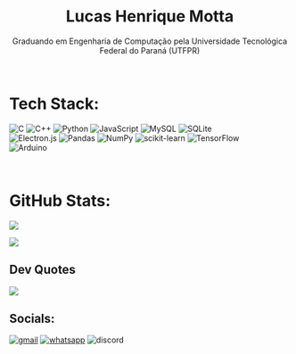 <h1 align="center">Lucas Henrique Motta</h1>
<p align="center">Graduando em Engenharia de Computação pela Universidade Tecnológica Federal do Paraná (UTFPR)</p><br>

# Tech Stack:
![C](https://img.shields.io/badge/c-%2300599C.svg?style=flat&logo=c&logoColor=white) ![C++](https://img.shields.io/badge/c++-%2300599C.svg?style=flat&logo=c%2B%2B&logoColor=white) ![Python](https://img.shields.io/badge/python-3670A0?style=flat&logo=python&logoColor=ffdd54) ![JavaScript](https://img.shields.io/badge/javascript-%23323330.svg?style=flat&logo=javascript&logoColor=%23F7DF1E) ![MySQL](https://img.shields.io/badge/mysql-%2300000f.svg?style=flat&logo=mysql&logoColor=white) ![SQLite](https://img.shields.io/badge/sqlite-%2307405e.svg?style=flat&logo=sqlite&logoColor=white)<br>![Electron.js](https://img.shields.io/badge/Electron-191970?style=flat&logo=Electron&logoColor=white) ![Pandas](https://img.shields.io/badge/pandas-%23150458.svg?style=flat&logo=pandas&logoColor=white) ![NumPy](https://img.shields.io/badge/numpy-%23013243.svg?style=flat&logo=numpy&logoColor=white) ![scikit-learn](https://img.shields.io/badge/scikit--learn-%23F7931E.svg?style=flat&logo=scikit-learn&logoColor=white) ![TensorFlow](https://img.shields.io/badge/TensorFlow-%23FF6F00.svg?style=flat&logo=TensorFlow&logoColor=white) <br> ![Arduino](https://img.shields.io/badge/-Arduino-00979D?style=flat&logo=Arduino&logoColor=white)

<br>

# GitHub Stats:

![](https://github-readme-streak-stats.herokuapp.com/?user=LukaMotta&theme=dark&hide_border=true)


![](https://visitcount.itsvg.in/api?id=LukaMotta&icon=2&color=12)

## Dev Quotes

![](https://quotes-github-readme.vercel.app/api?type=horizontal&theme=dark)

## Socials:
[![gmail](https://img.shields.io/badge/Gmail-D14836?style=for-the-badge&logo=gmail&logoColor=white)](mailto:lucashmotta.contact@gmail.com?subject="")
[![whatsapp](https://img.shields.io/badge/WhatsApp-25D366?style=for-the-badge&logo=whatsapp&logoColor=white)](https://wa.me/+5543998027391)
![discord](https://img.shields.io/badge/Discord-.lukagg-blue)
